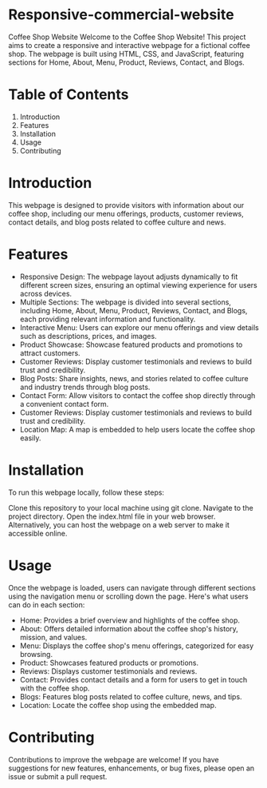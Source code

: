 


# Responsive-commercial-website

Coffee Shop Website
Welcome to the Coffee Shop Website! This project aims to create a responsive and interactive webpage for a fictional coffee shop. The webpage is built using HTML, CSS, and JavaScript, featuring sections for Home, About, Menu, Product, Reviews, Contact, and Blogs.

# Table of Contents
<ol>
  <li>
    Introduction
  </li>
  <li>
    Features
  </li>
  <li>
    Installation
  </li>
  <li>
    Usage
  </li>
  <li>Contributing</li>
</ol>

# Introduction
This webpage is designed to provide visitors with information about our coffee shop, including our menu offerings, products, customer reviews, contact details, and blog posts related to coffee culture and news.

# Features
<ul>
  <li>
    Responsive Design: The webpage layout adjusts dynamically to fit different screen sizes, ensuring an optimal viewing experience for users across devices.
  </li>
  <li>
    Multiple Sections: The webpage is divided into several sections, including Home, About, Menu, Product, Reviews, Contact, and Blogs, each providing relevant information and functionality.
  </li>
  <li>
    Interactive Menu: Users can explore our menu offerings and view details such as descriptions, prices, and images.
  </li>
  <li>
    Product Showcase: Showcase featured products and promotions to attract customers.
  </li>
  <li>
    Customer Reviews: Display customer testimonials and reviews to build trust and credibility.
  </li>
  <li>
    Blog Posts: Share insights, news, and stories related to coffee culture and industry trends through blog posts.
  </li>
  <li>
    Contact Form: Allow visitors to contact the coffee shop directly through a convenient contact form.
  </li>
  <li>
    Customer Reviews: Display customer testimonials and reviews to build trust and credibility.
  </li>
  <li>
    Location Map: A map is embedded to help users locate the coffee shop easily.
  </li>
</ul>

# Installation
To run this webpage locally, follow these steps:

Clone this repository to your local machine using git clone.
Navigate to the project directory.
Open the index.html file in your web browser.
Alternatively, you can host the webpage on a web server to make it accessible online.

# Usage
Once the webpage is loaded, users can navigate through different sections using the navigation menu or scrolling down the page. Here's what users can do in each section:
<ul>
  <li>
    Home: Provides a brief overview and highlights of the coffee shop.
  </li>
  <li>
    About: Offers detailed information about the coffee shop's history, mission, and values.
  </li>
  <li>
    Menu: Displays the coffee shop's menu offerings, categorized for easy browsing.
  </li>
  <li>
    Product: Showcases featured products or promotions.
  </li>
  <li>
    Reviews: Displays customer testimonials and reviews.
  </li>
  <li>
    Contact: Provides contact details and a form for users to get in touch with the coffee shop.
  </li>
  <li>
    Blogs: Features blog posts related to coffee culture, news, and tips.
  </li>
  <li>
    Location:  Locate the coffee shop using the embedded map.
  </li>
</ul>

# Contributing
Contributions to improve the webpage are welcome! If you have suggestions for new features, enhancements, or bug fixes, please open an issue or submit a pull request.

